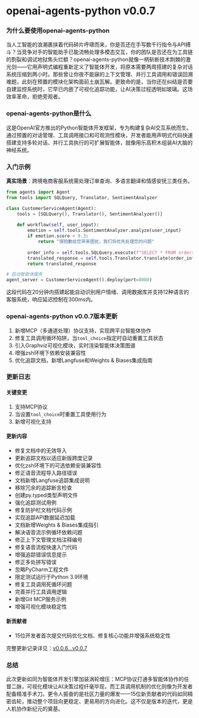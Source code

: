 # openai-agents-python v0.0.7
### 为什么要使用openai-agents-python  
当人工智能的浪潮裹挟着代码碎片呼啸而来，你是否还在手写数千行指令与API搏斗？当竞争对手的智能助手已能流畅处理多模态交互，你的团队是否还在为工具链的割裂和调试地狱焦头烂额？openai-agents-python就像一柄斩断技术荆棘的激光剑——它用声明式编程重新定义了智能体开发，将原本需要两周搭建的复杂对话系统压缩到两小时。那些曾让你夜不能寐的上下文管理、并行工具调用和错误回溯难题，此刻在预置的模块化架构面前土崩瓦解。更致命的是，当你还在纠结是否要自建监控系统时，它早已内嵌了可视化追踪功能，让AI决策过程透明如玻璃。这场效率革命，拒绝旁观者。

### openai-agents-python是什么  
这是OpenAI官方推出的Python智能体开发框架，专为构建复杂AI交互系统而生。通过预置的对话管理、工具调用接口和可观测性模块，开发者能用声明式代码快速搭建支持多轮对话、并行工具执行的可扩展智能体，就像用乐高积木组装AI大脑的神经系统。

### 入门示例  
**真实场景**：跨境电商客服系统需处理订单查询、多语言翻译和情感安抚三类任务。  
```python
from agents import Agent
from tools import SQLQuery, Translator, SentimentAnalyzer

class CustomerServiceAgent(Agent):
    tools = [SQLQuery(), Translator(), SentimentAnalyzer()]
    
    def workflow(self, user_input):
        emotion = self.tools.SentimentAnalyzer.analyze(user_input)
        if emotion.score < 0.3:
            return "很抱歉给您带来困扰，我们将优先处理您的问题"
        
        order_info = self.tools.SQLQuery.execute(f"SELECT * FROM orders WHERE user_id={user_input.id}")
        translated_response = self.tools.Translator.translate(order_info, target_lang=user_input.lang)
        return translated_response

# 启动智能体服务
agent_server = CustomerServiceAgent().deploy(port=8080)
```
这段代码在20分钟内搭建起能自动识别用户情绪、调用数据库并支持12种语言的客服系统，响应延迟控制在300ms内。

### openai-agents-python v0.0.7版本更新  
1. 新增MCP（多通道处理）协议支持，实现跨平台智能体协作  
2. 修复工具调用循环陷阱，当`tool_choice`指定时自动重置工具状态  
3. 引入Graphviz可视化模块，实时渲染智能体决策图谱  
4. 增强zsh环境下依赖安装兼容性  
5. 优化追踪文档，新增Langfuse和Weights & Biases集成指南  

### 更新日志  
#### 关键变更  
1. 支持MCP协议  
2. 当设置`tool_choice`时重置工具使用行为  
3. 新增可视化支持  

#### 更新内容  
- 修复文档中的无效导入  
- 更新追踪文档以适应新版跨度记录  
- 优化zsh环境下的可选依赖安装兼容性  
- 修正语音流程导入路径错误  
- 文档新增Langfuse追踪集成说明  
- 移除冗余的追踪断言检查  
- 创建py.typed类型声明文件  
- 强化追踪测试用例  
- 修复防护栏文档代码示例  
- 实现追踪API数据延迟加载  
- 文档新增Weights & Biases集成指引  
- 解决语音流示例循环依赖问题  
- 修正上下文管理文档注释编号  
- 修复语音流程快速入门代码  
- 增强追踪错误信息提示  
- 修正多处拼写错误  
- 忽略PyCharm工程文件  
- 限定测试运行于Python 3.9环境  
- 修复工具调用死循环问题  
- 完善并行工具调用逻辑  
- 新增Git MCP服务示例  
- 增强可视化模块稳定性  

#### 新贡献者  
- 15位开发者首次提交代码优化文档、修复核心功能并增强系统稳定性  

完整更新记录详见：[v0.0.6...v0.0.7](https://github.com/openai/openai-agents-python/compare/v0.0.6...v0.0.7)

### 总结  
此次更新如同为智能体开发引擎加装涡轮增压：MCP协议打通多智能体协作的任督二脉，可视化模块让AI决策过程纤毫毕现，而工具调用机制的优化则像为开发者配备精准手术刀。更令人振奋的是社区力量的爆发——15位新贡献者的代码如同精密齿轮，推动整个项目向更稳定、更易用的方向进化。这不仅是版本的迭代，更是人机协作新纪元的奠基。